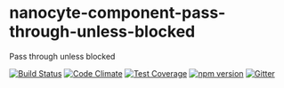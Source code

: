 # nanocyte-component-pass-through-unless-blocked
Pass through unless blocked

[![Build Status](https://travis-ci.org/octoblu/nanocyte-component-pass-through-unless-blocked.svg?branch=master)](https://travis-ci.org/octoblu/nanocyte-component-pass-through-unless-blocked)
[![Code Climate](https://codeclimate.com/github/octoblu/nanocyte-component-pass-through-unless-blocked/badges/gpa.svg)](https://codeclimate.com/github/octoblu/nanocyte-component-pass-through-unless-blocked)
[![Test Coverage](https://codeclimate.com/github/octoblu/nanocyte-component-pass-through-unless-blocked/badges/coverage.svg)](https://codeclimate.com/github/octoblu/nanocyte-component-pass-through-unless-blocked)
[![npm version](https://badge.fury.io/js/nanocyte-component-pass-through-unless-blocked.svg)](http://badge.fury.io/js/nanocyte-component-pass-through-unless-blocked)
[![Gitter](https://badges.gitter.im/octoblu/help.svg)](https://gitter.im/octoblu/help)

